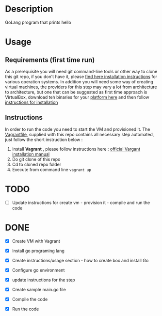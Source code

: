 # Description

GoLang program that prints hello


# Usage

## Requirements (first time run)
As a prerequisite you will need git command-line tools or other way to clone this git repo, if you don't have it, please [find here installation instructions](https://git-scm.com/book/en/v2/Getting-Started-Installing-Git) for various operation systems. In addition you will need some way of creating virtual machines, the providers for this step may vary a lot from architecture to architecture, but one that can be suggested as first time approach is VirtualBox, download teh binaries for your [platform here](https://www.virtualbox.org/wiki/Downloads) and then follow [instructions for installation](https://www.virtualbox.org/manual/ch02.html)

## Instructions

In order to run the code you need to start the VM and provisioned it. The [Vagrantfile](Vagrantfile), supplied with this repo contains all necessary step automated, just follow the short instruction below :

1. Install **Vagrant** , please follow instructions here : [official Vargant installation manual](https://www.vagrantup.com/docs/installation/)
2. Do git clone of this repo
2. Cd to cloned repo folder 
3. Execute from command line ``vagrant up``



# TODO 

- [ ] Update instructions for create vm - provision it - compile and run the code


# DONE

- [x] Create VM with Vagrant
- [x] Install go programing lang
- [x] Create instructions/usage section - how to create box and install Go
- [x] Configure go environment
- [x] update instructions for the step
- [x] Create sample main.go file
- [x] Compile the code
- [x] Run the code

